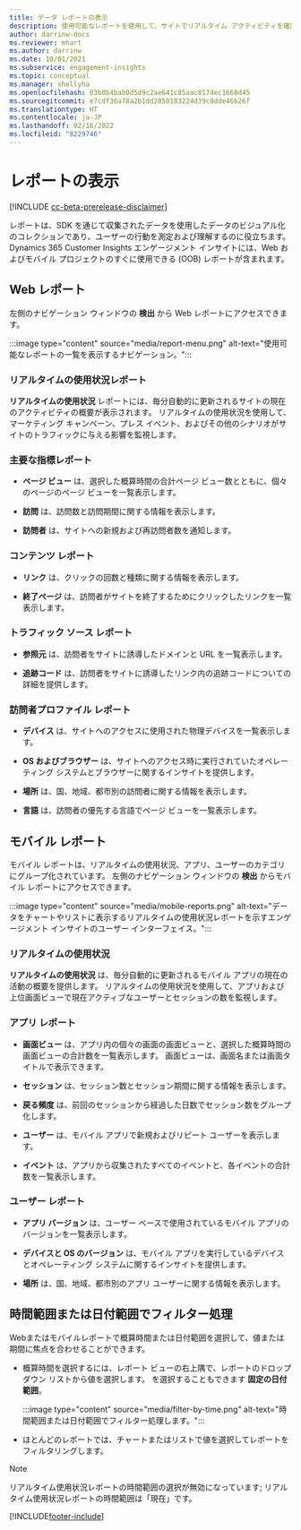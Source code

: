 ```yaml
---
title: データ レポートの表示
description: 使用可能なレポートを使用して、サイトでリアルタイム アクティビティを確認します。
author: darrinw-docs
ms.reviewer: mhart
ms.author: darrinw
ms.date: 10/01/2021
ms.subservice: engagement-insights
ms.topic: conceptual
ms.manager: shellyha
ms.openlocfilehash: 03b0b4bab0d5d9c2ae641c85aac8174ec1668d45
ms.sourcegitcommit: e7cdf36a78a2b1dd2850183224d39c8dde46b26f
ms.translationtype: HT
ms.contentlocale: ja-JP
ms.lasthandoff: 02/16/2022
ms.locfileid: "8229746"
---
```

# <a name="view-reports"></a>レポートの表示

[!INCLUDE [cc-beta-prerelease-disclaimer](includes/cc-beta-prerelease-disclaimer.md)]

レポートは、SDK を通じて収集されたデータを使用したデータのビジュアル化のコレクションであり、ユーザーの行動を測定および理解するのに役立ちます。 Dynamics 365 Customer Insights エンゲージメント インサイトには、Web およびモバイル プロジェクトのすぐに使用できる (OOB) レポートが含まれます。  

## <a name="web-reports"></a>Web レポート

左側のナビゲーション ウィンドウの **検出** から Web レポートにアクセスできます。

:::image type="content" source="media/report-menu.png" alt-text="使用可能なレポートの一覧を表示するナビゲーション。":::

### <a name="real-time-usage-report"></a>リアルタイムの使用状況レポート

**リアルタイムの使用状況** レポートには、毎分自動的に更新されるサイトの現在のアクティビティの概要が表示されます。 リアルタイムの使用状況を使用して、マーケティング キャンペーン、プレス イベント、およびその他のシナリオがサイトのトラフィックに与える影響を監視します。

### <a name="key-metrics-reports"></a>主要な指標レポート

- **ページ ビュー** は、選択した概算時間の合計ページ ビュー数とともに、個々のページのページ ビューを一覧表示します。

- **訪問** は、訪問数と訪問期間に関する情報を表示します。

- **訪問者** は、サイトへの新規および再訪問者数を通知します。

### <a name="content-reports"></a>コンテンツ レポート

- **リンク** は、クリックの回数と種類に関する情報を表示します。

- **終了ページ** は、訪問者がサイトを終了するためにクリックしたリンクを一覧表示します。

### <a name="traffic-sources-reports"></a>トラフィック ソース レポート

- **参照元** は、訪問者をサイトに誘導したドメインと URL を一覧表示します。

- **追跡コード** は、訪問者をサイトに誘導したリンク内の追跡コードについての詳細を提供します。

### <a name="visitor-profiles-reports"></a>訪問者プロファイル レポート

- **デバイス** は、サイトへのアクセスに使用された物理デバイスを一覧表示します。

- **OS およびブラウザー** は、サイトへのアクセス時に実行されていたオペレーティング システムとブラウザーに関するインサイトを提供します。

- **場所** は、国、地域、都市別の訪問者に関する情報を表示します。

- **言語** は、訪問者の優先する言語でページ ビューを一覧表示します。

## <a name="mobile-reports"></a>モバイル レポート

モバイル レポートは、リアルタイムの使用状況、アプリ、ユーザーのカテゴリにグループ化されています。 左側のナビゲーション ウィンドウの **検出** からモバイル レポートにアクセスできます。   

:::image type="content" source="media/mobile-reports.png" alt-text="データをチャートやリストに表示するリアルタイムの使用状況レポートを示すエンゲージメント インサイトのユーザー インターフェイス。":::   

### <a name="real-time-usage"></a>リアルタイムの使用状況

**リアルタイムの使用状況** は、毎分自動的に更新されるモバイル アプリの現在の活動の概要を提供します。 リアルタイムの使用状況を使用して、アプリおよび上位画面ビューで現在アクティブなユーザーとセッションの数を監視します。

### <a name="app-reports"></a>アプリ レポート

- **画面ビュー** は、アプリ内の個々の画面の画面ビューと、選択した概算時間の画面ビューの合計数を一覧表示します。 画面ビューは、画面名または画面タイトルで表示できます。

- **セッション** は、セッション数とセッション期間に関する情報を表示します。

- **戻る頻度** は、前回のセッションから経過した日数でセッション数をグループ化します。

- **ユーザー** は、モバイル アプリで新規およびリピート ユーザーを表示します。

- **イベント** は、アプリから収集されたすべてのイベントと、各イベントの合計数を一覧表示します。

### <a name="user-reports"></a>ユーザー レポート

- **アプリ バージョン** は、ユーザー ベースで使用されているモバイル アプリのバージョンを一覧表示します。

- **デバイスと OS のバージョン** は、モバイル アプリを実行しているデバイスとオペレーティング システムに関するインサイトを提供します。

- **場所** は、国、地域、都市別のアプリ ユーザーに関する情報を表示します。

## <a name="filter-by-time-or-date-range"></a>時間範囲または日付範囲でフィルター処理

Webまたはモバイルレポートで概算時間または日付範囲を選択して、値または期間に焦点を合わせることができます。 

- 概算時間を選択するには、レポート ビューの右上隅で、レポートのドロップダウン リストから値を選択します。 を選択することもできます **固定の日付範囲**。 

  :::image type="content" source="media/filter-by-time.png" alt-text="時間範囲または日付範囲でフィルター処理します。":::   

- ほとんどのレポートでは、チャートまたはリストで値を選択してレポートをフィルタリングします。

> [!NOTE]
> リアルタイム使用状況レポートの時間範囲の選択が無効になっています; リアルタイム使用状況レポートの時間範囲は「現在」です。


[!INCLUDE[footer-include](../includes/footer-banner.md)]
